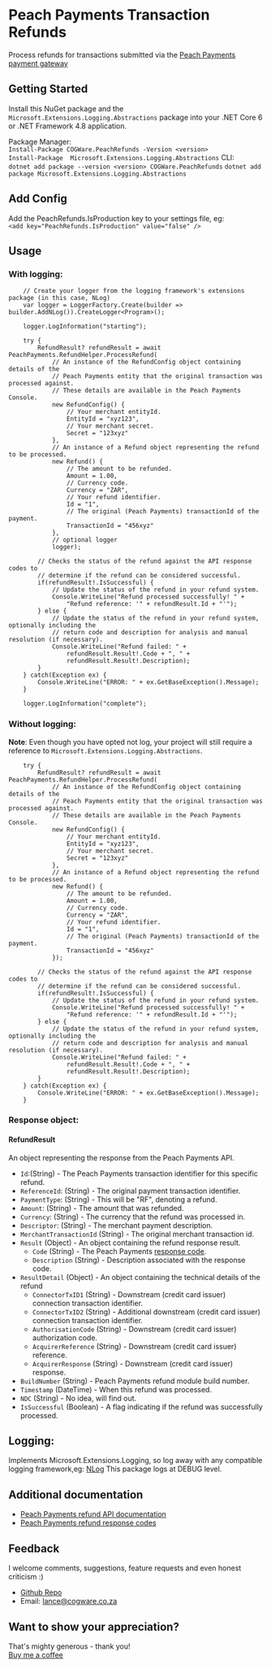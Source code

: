 # Peach Payments Transaction Refunds

Process refunds for transactions submitted via the [Peach Payments payment gateway](https://www.peachpayments.com/)

## Getting Started

Install this NuGet package and the `Microsoft.Extensions.Logging.Abstractions` package into your .NET Core 6 or .NET Framework 4.8 application.

Package Manager:  
       `Install-Package COGWare.PeachRefunds -Version <version>`  
       `Install-Package  Microsoft.Extensions.Logging.Abstractions`
CLI:  
       `dotnet add package --version <version> COGWare.PeachRefunds` 
       `dotnet add package Microsoft.Extensions.Logging.Abstractions`   
    

## Add Config
Add the PeachRefunds.IsProduction key to your settings file, eg:  
       `<add key="PeachRefunds.IsProduction" value="false" />`  


## Usage
### With logging:
        // Create your logger from the logging framework's extensions package (in this case, NLog)
        var logger = LoggerFactory.Create(builder => builder.AddNLog()).CreateLogger<Program>();

        logger.LogInformation("starting");

        try {
            RefundResult? refundResult = await PeachPayments.RefundHelper.ProcessRefund(
                // An instance of the RefundConfig object containing details of the
                // Peach Payments entity that the original transaction was processed against.
                // These details are available in the Peach Payments Console. 
                new RefundConfig() {
                    // Your merchant entityId.
                    EntityId = "xyz123",
                    // Your merchant secret.
                    Secret = "123xyz"
                },
                // An instance of a Refund object representing the refund to be processed.
                new Refund() {
                    // The amount to be refunded.
                    Amount = 1.00,
                    // Currency code.
                    Currency = "ZAR",
                    // Your refund identifier.
                    Id = "1",
                    // The original (Peach Payments) transactionId of the payment.
                    TransactionId = "456xyz"
                },
                // optional logger
                logger);

            // Checks the status of the refund against the API response codes to 
            // determine if the refund can be considered successful.
            if(refundResult!.IsSuccessful) {
                // Update the status of the refund in your refund system.
                Console.WriteLine("Refund processed successfully! " +
                    "Refund reference: '" + refundResult.Id + "'");
            } else {
                // Update the status of the refund in your refund system, optionally including the
                // return code and description for analysis and manual resolution (if necessary).
                Console.WriteLine("Refund failed: " +
                    refundResult.Result!.Code + ", " +
                    refundResult.Result!.Description);
            }
        } catch(Exception ex) {
            Console.WriteLine("ERROR: " + ex.GetBaseException().Message);
        }

        logger.LogInformation("complete");
    
### Without logging:
**Note**: Even though you have opted not log, your project will still require a reference to `Microsoft.Extensions.Logging.Abstractions`.  

        try {
            RefundResult? refundResult = await PeachPayments.RefundHelper.ProcessRefund(
                // An instance of the RefundConfig object containing details of the
                // Peach Payments entity that the original transaction was processed against.
                // These details are available in the Peach Payments Console. 
                new RefundConfig() {
                    // Your merchant entityId.
                    EntityId = "xyz123",
                    // Your merchant secret.
                    Secret = "123xyz"
                },
                // An instance of a Refund object representing the refund to be processed.
                new Refund() {
                    // The amount to be refunded.
                    Amount = 1.00,
                    // Currency code.
                    Currency = "ZAR",
                    // Your refund identifier.
                    Id = "1",
                    // The original (Peach Payments) transactionId of the payment.
                    TransactionId = "456xyz"
                });

            // Checks the status of the refund against the API response codes to 
            // determine if the refund can be considered successful.
            if(refundResult!.IsSuccessful) {
                // Update the status of the refund in your refund system.
                Console.WriteLine("Refund processed successfully! " +
                    "Refund reference: '" + refundResult.Id + "'");
            } else {
                // Update the status of the refund in your refund system, optionally including the
                // return code and description for analysis and manual resolution (if necessary).
                Console.WriteLine("Refund failed: " +
                    refundResult.Result!.Code + ", " +
                    refundResult.Result!.Description);
            }
        } catch(Exception ex) {
            Console.WriteLine("ERROR: " + ex.GetBaseException().Message);
        }

### Response object:
#### RefundResult
An object representing the response from the Peach Payments API.

- `Id`:(String) - The Peach Payments transaction identifier for this specific refund.
- `ReferenceId`: (String) - The original payment transaction identifier.
- `PaymentType`: (String) - This will be "RF", denoting a refund.
- `Amount`: (String) - The amount that was refunded.
- `Currency`: (String) - The currency that the refund was processed in.
- `Descriptor`: (String) - The merchant payment description.
- `MerchantTransactionId` (String) - The original merchant transaction id.
- `Result` (Object) - An object containing the refund response result.
    - `Code` (String) - The Peach Payments [response code](https://developer.peachpayments.com/docs/checkout-response-codes).
    - `Description` (String) - Description associated with the response code.
- `ResultDetail` (Object) - An object containing the technical details of the refund
    - `ConnectorTxID1` (String) - Downstream (credit card issuer) connection transaction identifier.
    - `ConnectorTxID2` (String) - Additional downstream (credit card issuer) connection transaction identifier.
    - `AuthorisationCode` (String) - Downstream (credit card issuer) authorization code.
    - `AcquirerReference` (String) - Downstream (credit card issuer) reference.
    - `AcquirerResponse` (String) - Downstream (credit card issuer) response.
- `BuildNumber` (String) - Peach Payments refund module build number.
- `Timestamp` (DateTime) - When this refund was processed.
- `NDC` (String) - No idea, will find out.
- `IsSuccessful` (Boolean) - A flag indicating if the refund was successfully processed.

## Logging:
Implements Microsoft.Extensions.Logging, so log away with any compatible logging framework,eg: [NLog](https://github.com/NLog/NLog.Extensions.Logging)
This package logs at DEBUG level.

## Additional documentation

- [Peach Payments refund API documentation](https://developer.peachpayments.com/docs/checkout-refund) 
- [Peach Payments refund response codes](https://developer.peachpayments.com/docs/payments-api-result-codes)

## Feedback

I welcome comments, suggestions, feature requests and even honest criticism :)  

 
- [Github Repo](https://github.com/thurstonford?tab=repositories)  
- Email: lance@cogware.co.za

## Want to show your appreciation?
That's mighty generous - thank you!  
[Buy me a coffee](https://www.buymeacoffee.com/cogware)